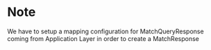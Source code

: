 # Note

We have to setup a mapping configuration for MatchQueryResponse coming from Application Layer in order to create a MatchResponse
